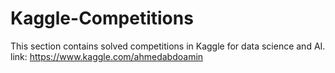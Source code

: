 # Kaggle-Competitions
This section contains solved competitions in Kaggle for data science and AI.
link: https://www.kaggle.com/ahmedabdoamin
